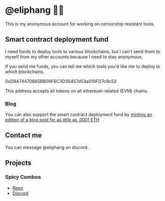 # @eliphang 🐘🧛

This is my anonymous account for working on censorship resistant tools.

## Smart contract deployment fund

I need funds to deploy tools to various blockchains, but I can't send them to myself from my other accounts because I need to stay anonymous.

If you send me funds, you can tell me which tools you'd like me to deploy to which blockchains.

0xD9A74470665BB09F6C3D35457d53a010FD7c9c52

This address accepts all tokens on all ethereum-related (EVM) chains.

### Blog

You can also support the smart contract deployment fund by [minting an edition of a blog post for as little as .0001 ETH](https://mirror.xyz/0xD9A74470665BB09F6C3D35457d53a010FD7c9c52)

## Contact me

You can message @eliphang on discord.

## Projects

### Spicy Combos

* [Repo](https://github.com/eliphang/spicy-combos)
* [Discord](https://discord.gg/yaEXnWUQN3)
